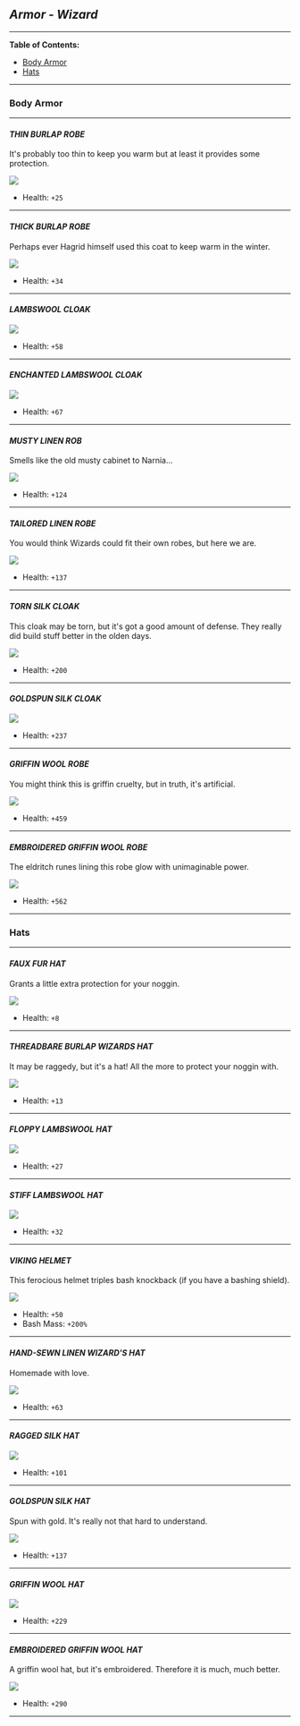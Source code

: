 ## _Armor - Wizard_

___


**Table of Contents:**
+ [Body Armor](#body-armor)
+ [Hats](#hats)

___


### Body Armor

___

#### _THIN BURLAP ROBE_

It's probably too thin to keep you warm but at least it provides some protection.

![](img/robe.png)

+ Health: `+25`

___

#### _THICK BURLAP ROBE_

Perhaps ever Hagrid himself used this coat to keep warm in the winter.

![](img/thick.png)

+ Health: `+34`

___

#### _LAMBSWOOL CLOAK_

![](img/cloak.png)

+ Health: `+58`

___

#### _ENCHANTED LAMBSWOOL CLOAK_

![](img/encloack.png)

+ Health: `+67`

___

#### _MUSTY LINEN ROB_

Smells like the old musty cabinet to Narnia...

![](img/musty.png)

+ Health: `+124`

___

#### _TAILORED LINEN ROBE_

You would think Wizards could fit their own robes, but here we are.

![](img/tailor.png)

+ Health: `+137`

___

#### _TORN SILK CLOAK_

This cloak may be torn, but it's got a good amount of defense. They really did build stuff better in the olden days.

![](img/silk.png)

+ Health: `+200`

___

#### _GOLDSPUN SILK CLOAK_

![](img/goldspun.png)

+ Health: `+237`

___

#### _GRIFFIN WOOL ROBE_

You might think this is griffin cruelty, but in truth, it's artificial.

![](img/wool.png)

+ Health: `+459`

___

#### _EMBROIDERED GRIFFIN WOOL ROBE_

The eldritch runes lining this robe glow with unimaginable power.

![](img/emborid.png)

+ Health: `+562`

___


### Hats

___

#### _FAUX FUR HAT_

Grants a little extra protection for your noggin.

![](img/fauxhat.png)

+ Health: `+8`

___

#### _THREADBARE BURLAP WIZARDS HAT_

It may be raggedy, but it's a hat! All the more to protect your noggin with.

![](img/threadbarf.png)

+ Health: `+13`

___

#### _FLOPPY LAMBSWOOL HAT_

![](img/floppy.png)

+ Health: `+27`

___

#### _STIFF LAMBSWOOL HAT_

![](img/stiff.png)

+ Health: `+32`

___

#### _VIKING HELMET_

This ferocious helmet triples bash knockback (if you have a bashing shield).

![](img/viking.png)

+ Health: `+50`
+ Bash Mass: `+200%`

___

#### _HAND-SEWN LINEN WIZARD'S HAT_

Homemade with love.

![](img/handmade.png)

+ Health: `+63`

___

#### _RAGGED SILK HAT_

![](img/ragged.png)

+ Health: `+101`

___

#### _GOLDSPUN SILK HAT_

Spun with gold. It's really not that hard to understand.

![](img/golspun.png)

+ Health: `+137`

___

#### _GRIFFIN WOOL HAT_

![](img/griff.png)

+ Health: `+229`

___

#### _EMBROIDERED GRIFFIN WOOL HAT_

A griffin wool hat, but it's embroidered. Therefore it is much, much better.

![](img/embogrif.png)

+ Health: `+290`

___
